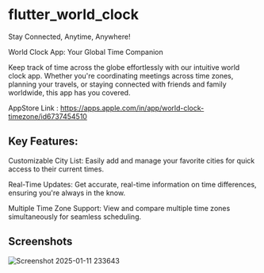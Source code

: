 # flutter_world_clock

Stay Connected, Anytime, Anywhere!


World Clock App: Your Global Time Companion

Keep track of time across the globe effortlessly with our intuitive world clock app. Whether you're coordinating meetings across time zones, planning your travels, or staying connected with friends and family worldwide, this app has you covered.

AppStore Link : https://apps.apple.com/in/app/world-clock-timezone/id6737454510

## Key Features:

Customizable City List: Easily add and manage your favorite cities for quick access to their current times.

Real-Time Updates: Get accurate, real-time information on time differences, ensuring you're always in the know.

Multiple Time Zone Support: View and compare multiple time zones simultaneously for seamless scheduling.

## Screenshots

![Screenshot 2025-01-11 233643](https://github.com/user-attachments/assets/5dbeb11b-d5d1-4268-8054-cbb712eb1eb6)

